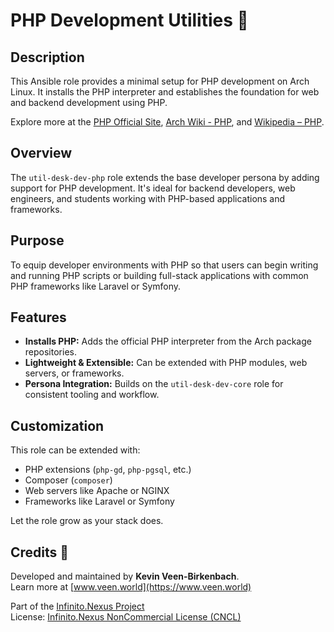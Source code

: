 # PHP Development Utilities 🐘

## Description

This Ansible role provides a minimal setup for PHP development on Arch Linux. It installs the PHP interpreter and establishes the foundation for web and backend development using PHP.

Explore more at the [PHP Official Site](https://www.php.net/), [Arch Wiki - PHP](https://wiki.archlinux.org/title/PHP), and [Wikipedia – PHP](https://en.wikipedia.org/wiki/PHP).

## Overview

The `util-desk-dev-php` role extends the base developer persona by adding support for PHP development. It's ideal for backend developers, web engineers, and students working with PHP-based applications and frameworks.

## Purpose

To equip developer environments with PHP so that users can begin writing and running PHP scripts or building full-stack applications with common PHP frameworks like Laravel or Symfony.

## Features

- **Installs PHP:** Adds the official PHP interpreter from the Arch package repositories.
- **Lightweight & Extensible:** Can be extended with PHP modules, web servers, or frameworks.
- **Persona Integration:** Builds on the `util-desk-dev-core` role for consistent tooling and workflow.

## Customization

This role can be extended with:
- PHP extensions (`php-gd`, `php-pgsql`, etc.)
- Composer (`composer`)
- Web servers like Apache or NGINX
- Frameworks like Laravel or Symfony

Let the role grow as your stack does.

## Credits 📝

Developed and maintained by **Kevin Veen-Birkenbach**.  
Learn more at [www.veen.world](https://www.veen.world)

Part of the [Infinito.Nexus Project](https://s.infinito.nexus/code)  
License: [Infinito.Nexus NonCommercial License (CNCL)](https://s.infinito.nexus/license)